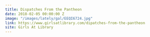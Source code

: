 ```yaml
---
title: Dispatches From the Pantheon
date: 2018-02-05 00:00:00 Z
image: "/images/lately/gal/EEQI6724.jpg"
link: https://www.girlsatlibrary.com/dipatches-from-the-pantheon
site: Girls At Library
---
```


